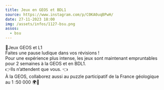 ```yaml
---
title: Jeux en GEOS et BDL1
source: https://www.instagram.com/p/C0KA0uqBPwH/
date: 27-11-2023 18:00
img: /assets/infos/1127-bsu.png
assos:
  - bsu
---
```


🎲Jeux GEOS et L1  
Faites une pause ludique dans vos révisions !  
Pour une expérience plus intense, les jeux sont maintenant empruntables pour 2 semaines à la GEOS et en BDL1.  
👉Ils n’attendent que vous. 👈  
À la GEOS, collaborez aussi au puzzle participatif de la France géologique au 1 :50 000 🌍🧩
